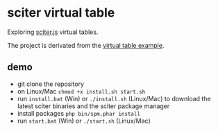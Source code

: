 # sciter virtual table

Exploring [sciter.js](https://sciter.com/) virtual tables.

The project is derivated from the [virtual table example](https://github.com/c-smile/sciter-js-sdk/blob/main/samples.sciter/virtual-list/test-table.htm).

## demo

- git clone the repository
- on Linux/Mac `chmod +x install.sh start.sh`
- run `install.bat` (Win) or `./install.sh` (Linux/Mac) to download the latest sciter binaries and the sciter package manager
- install packages `php bin/spm.phar install`
- run `start.bat` (Win) or `./start.sh` (Linux/Mac)
